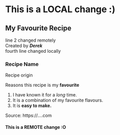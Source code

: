 # This is a LOCAL change :)
## My Favourite Recipe
line 2 changed remotely  
Created by ***Derek***  
fourth line changed locally  
### Recipe Name

Recipe origin

Reasons this recipe is my **favourite**
1. I have known it for a *long* time.
2. It is a combination of my favourite flavours.
3. It is **easy to make.**

Source: https://....com
#### This is a REMOTE change :O

```python

```
